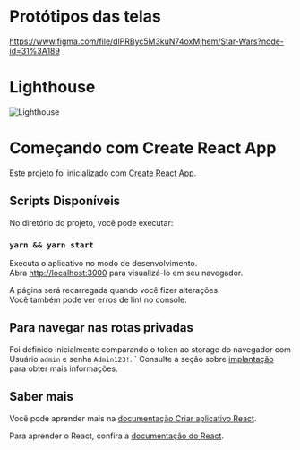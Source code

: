# Protótipos das telas 
https://www.figma.com/file/dlPRByc5M3kuN74oxMjhem/Star-Wars?node-id=31%3A189

# Lighthouse

![Lighthouse](https://image.prntscr.com/image/pwEGsaI5QCmJZ9K8LOuWaA.png)



# Começando com Create React App

Este projeto foi inicializado com [Create React App](https://github.com/facebook/create-react-app).

## Scripts Disponíveis

No diretório do projeto, você pode executar:

### `yarn && yarn start`

Executa o aplicativo no modo de desenvolvimento.\
Abra [http://localhost:3000](http://localhost:3000) para visualizá-lo em seu navegador.

A página será recarregada quando você fizer alterações.\
Você também pode ver erros de lint no console.

## Para navegar nas rotas privadas
Foi definido inicialmente comparando o token ao storage do navegador com Usuário `admin` e senha `Admin123!`.
`
Consulte a seção sobre [implantação](https://facebook.github.io/create-react-app/docs/deployment) para obter mais informações.

## Saber mais

Você pode aprender mais na [documentação Criar aplicativo React](https://facebook.github.io/create-react-app/docs/getting-started).

Para aprender o React, confira a [documentação do React](https://reactjs.org/).
